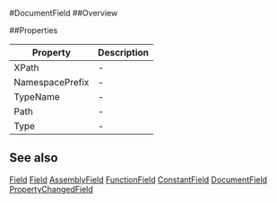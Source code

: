 #DocumentField
##Overview



##Properties
<table class="table table-condensed table-bordered">
    <thead>
<tr>
<th>Property</th>
<th>Description</th>
</tr>
</thead>
<tbody>
<tr><td>XPath</td><td> - </td></tr>
<tr><td>NamespacePrefix</td><td> - </td></tr>
<tr><td>TypeName</td><td> - </td></tr>
<tr><td>Path</td><td> - </td></tr>
<tr><td>Type</td><td> - </td></tr>
</tbody></table>



## See also

[Field](Field.html)
[Field](Field.html)
[AssemblyField](AssemblyField.html)
[FunctionField](FunctionField.html)
[ConstantField](ConstantField.html)
[DocumentField](DocumentField.html)
[PropertyChangedField](PropertyChangedField.html)